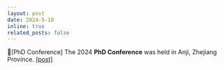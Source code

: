 ```yaml
---
layout: post
date: 2024-5-18
inline: true
related_posts: false
---
```


🌄[PhD Conference] The 2024 **PhD Conference** was held in Anji, Zhejiang Province. <a href="https://mp.weixin.qq.com/s/agsC-qdAVYhLJZXL34l5Jg"> [post] </a>
